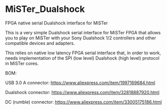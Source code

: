 # MiSTer_Dualshock
FPGA native serial Dualshock interface for MiSTer

This is a very simple Dualshock serial interface for MiSTer FPGA that allows 
you to play on MiSTer with your Sony Dualshock 1/2 controllers and other
compatible devices and adapters.

This relies on native low latency FPGA serial interface that, in order to work,
needs implementation of the SPI (low level) Dualshock (high level) protocol in
MiSTer cores.

BOM:

USB 3.0 A connector:
https://www.aliexpress.com/item/1997169684.html

Dualshock connector:
https://www.aliexpress.com/item/32818887920.html

DC (rumble) connector:
https://www.aliexpress.com/item/33005175186.html
